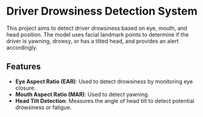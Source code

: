 # Driver Drowsiness Detection System

This project aims to detect driver drowsiness based on eye, mouth, and head position. The model uses facial landmark points to determine if the driver is yawning, drowsy, or has a tilted head, and provides an alert accordingly.

## Features
- **Eye Aspect Ratio (EAR)**: Used to detect drowsiness by monitoring eye closure.
- **Mouth Aspect Ratio (MAR)**: Used to detect yawning.
- **Head Tilt Detection**: Measures the angle of head tilt to detect potential drowsiness or fatigue.

